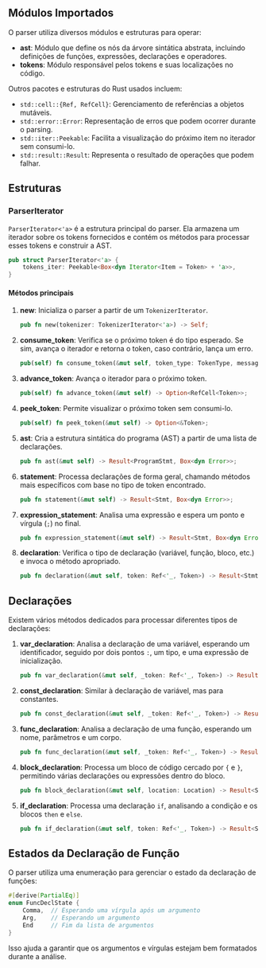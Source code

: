 ## Módulos Importados

O parser utiliza diversos módulos e estruturas para operar:

- **ast**: Módulo que define os nós da árvore sintática abstrata, incluindo definições de funções, expressões, declarações e operadores.
- **tokens**: Módulo responsável pelos tokens e suas localizações no código.

Outros pacotes e estruturas do Rust usados incluem:
- `std::cell::{Ref, RefCell}`: Gerenciamento de referências a objetos mutáveis.
- `std::error::Error`: Representação de erros que podem ocorrer durante o parsing.
- `std::iter::Peekable`: Facilita a visualização do próximo item no iterador sem consumi-lo.
- `std::result::Result`: Representa o resultado de operações que podem falhar.

## Estruturas

### ParserIterator

`ParserIterator<'a>` é a estrutura principal do parser. Ela armazena um iterador sobre os tokens fornecidos e contém os métodos para processar esses tokens e construir a AST.

```rust
pub struct ParserIterator<'a> {
    tokens_iter: Peekable<Box<dyn Iterator<Item = Token> + 'a>>,
}
```

#### Métodos principais

1. **new**: Inicializa o parser a partir de um `TokenizerIterator`.
    ```rust
    pub fn new(tokenizer: TokenizerIterator<'a>) -> Self;
    ```

2. **consume_token**: Verifica se o próximo token é do tipo esperado. Se sim, avança o iterador e retorna o token, caso contrário, lança um erro.
    ```rust
    pub(self) fn consume_token(&mut self, token_type: TokenType, message: String) -> Result<Option<RefCell<Token>>, Box<dyn Error>>;
    ```

3. **advance_token**: Avança o iterador para o próximo token.
    ```rust
    pub(self) fn advance_token(&mut self) -> Option<RefCell<Token>>;
    ```

4. **peek_token**: Permite visualizar o próximo token sem consumi-lo.
    ```rust
    pub(self) fn peek_token(&mut self) -> Option<&Token>;
    ```

5. **ast**: Cria a estrutura sintática do programa (AST) a partir de uma lista de declarações.
    ```rust
    pub fn ast(&mut self) -> Result<ProgramStmt, Box<dyn Error>>;
    ```

6. **statement**: Processa declarações de forma geral, chamando métodos mais específicos com base no tipo de token encontrado.
    ```rust
    pub fn statement(&mut self) -> Result<Stmt, Box<dyn Error>>;
    ```

7. **expression_statement**: Analisa uma expressão e espera um ponto e vírgula (`;`) no final.
    ```rust
    pub fn expression_statement(&mut self) -> Result<Stmt, Box<dyn Error>>;
    ```

8. **declaration**: Verifica o tipo de declaração (variável, função, bloco, etc.) e invoca o método apropriado.
    ```rust
    pub fn declaration(&mut self, token: Ref<'_, Token>) -> Result<Stmt, Box<dyn Error>>;
    ```

## Declarações

Existem vários métodos dedicados para processar diferentes tipos de declarações:

1. **var_declaration**: Analisa a declaração de uma variável, esperando um identificador, seguido por dois pontos `:`, um tipo, e uma expressão de inicialização.
    ```rust
    pub fn var_declaration(&mut self, _token: Ref<'_, Token>) -> Result<Stmt, Box<dyn Error>>;
    ```

2. **const_declaration**: Similar à declaração de variável, mas para constantes.
    ```rust
    pub fn const_declaration(&mut self, _token: Ref<'_, Token>) -> Result<Stmt, Box<dyn Error>>;
    ```

3. **func_declaration**: Analisa a declaração de uma função, esperando um nome, parâmetros e um corpo.
    ```rust
    pub fn func_declaration(&mut self, _token: Ref<'_, Token>) -> Result<Stmt, Box<dyn Error>>;
    ```

4. **block_declaration**: Processa um bloco de código cercado por `{` e `}`, permitindo várias declarações ou expressões dentro do bloco.
    ```rust
    pub fn block_declaration(&mut self, location: Location) -> Result<Stmt, Box<dyn Error>>;
    ```

5. **if_declaration**: Processa uma declaração `if`, analisando a condição e os blocos `then` e `else`.
    ```rust
    pub fn if_declaration(&mut self, token: Ref<'_, Token>) -> Result<Stmt, Box<dyn Error>>;
    ```

## Estados da Declaração de Função

O parser utiliza uma enumeração para gerenciar o estado da declaração de funções:

```rust
#[derive(PartialEq)]
enum FuncDeclState {
    Comma,  // Esperando uma vírgula após um argumento
    Arg,    // Esperando um argumento
    End     // Fim da lista de argumentos
}
```

Isso ajuda a garantir que os argumentos e vírgulas estejam bem formatados durante a análise.
